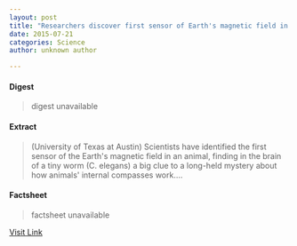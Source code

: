 ```yaml
---
layout: post
title: "Researchers discover first sensor of Earth's magnetic field in an animal"
date: 2015-07-21
categories: Science
author: unknown author

---
```



#### Digest
>digest unavailable

#### Extract
>(University of Texas at Austin) Scientists have identified the first sensor of the Earth's magnetic field in an animal, finding in the brain of a tiny worm (C. elegans) a big clue to a long-held mystery about how animals' internal compasses work....

#### Factsheet
>factsheet unavailable

[Visit Link](http://www.eurekalert.org/pub_releases/2015-06/uota-rdf061715.php)



